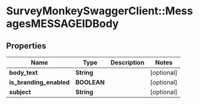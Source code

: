 # SurveyMonkeySwaggerClient::MessagesMESSAGEIDBody

## Properties
Name | Type | Description | Notes
------------ | ------------- | ------------- | -------------
**body_text** | **String** |  | [optional] 
**is_branding_enabled** | **BOOLEAN** |  | [optional] 
**subject** | **String** |  | [optional] 

